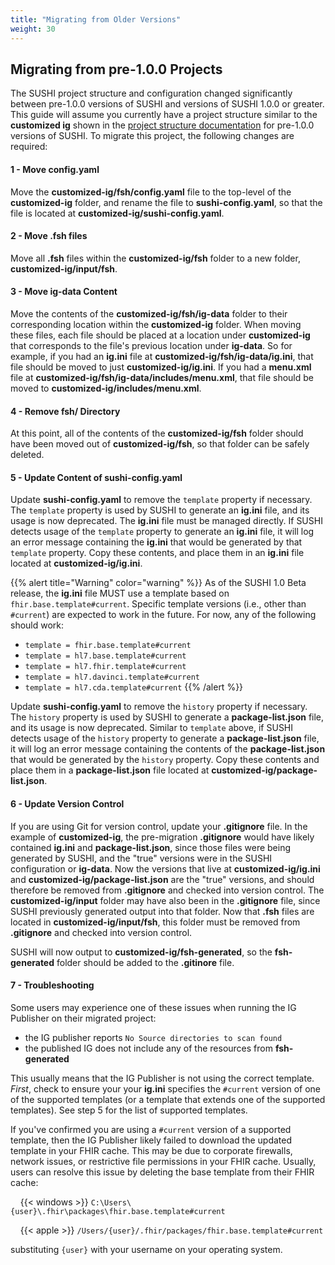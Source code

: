```yaml
---
title: "Migrating from Older Versions"
weight: 30
---
```


## Migrating from pre-1.0.0 Projects

The SUSHI project structure and configuration changed significantly between pre-1.0.0 versions of SUSHI and versions of SUSHI 1.0.0 or greater. This guide will assume you currently have a project structure similar to the **customized ig** shown in the [project structure documentation](/docs/sushi/project/#ig-projects) for pre-1.0.0 versions of SUSHI. To migrate this project, the following changes are required:

#### 1 - Move config.yaml
Move the **customized-ig/fsh/config.yaml** file to the top-level of the **customized-ig** folder, and rename the file to **sushi-config.yaml**, so that the file is located at **customized-ig/sushi-config.yaml**.
#### 2 - Move .fsh files
Move all **.fsh** files within the **customized-ig/fsh** folder to a new folder, **customized-ig/input/fsh**.
#### 3 - Move ig-data Content
Move the contents of the **customized-ig/fsh/ig-data** folder to their corresponding location within the **customized-ig** folder. When moving these files, each file should be placed at a location under **customized-ig** that corresponds to the file's previous location under **ig-data**. So for example, if you had an **ig.ini** file at **customized-ig/fsh/ig-data/ig.ini**, that file should be moved to just **customized-ig/ig.ini**. If you had a **menu.xml** file at **customized-ig/fsh/ig-data/includes/menu.xml**, that file should be moved to **customized-ig/includes/menu.xml**.
#### 4 - Remove fsh/ Directory
At this point, all of the contents of the **customized-ig/fsh** folder should have been moved out of **customized-ig/fsh**, so that folder can be safely deleted.
#### 5 - Update Content of sushi-config.yaml
Update **sushi-config.yaml** to remove the `template` property if necessary. The `template` property is used by SUSHI to generate an **ig.ini** file, and its usage is now deprecated. The **ig.ini** file must be managed directly. If SUSHI detects usage of the `template` property to generate an **ig.ini** file, it will log an error message containing the **ig.ini** that would be generated by that `template` property. Copy these contents, and place them in an **ig.ini** file located at **customized-ig/ig.ini**.

{{% alert title="Warning" color="warning" %}}
As of the SUSHI 1.0 Beta release, the **ig.ini** file MUST use a template based on `fhir.base.template#current`. Specific template versions (i.e., other than `#current`) are expected to work in the future.  For now, any of the following should work:
  * `template = fhir.base.template#current`
  * `template = hl7.base.template#current`
  * `template = hl7.fhir.template#current`
  * `template = hl7.davinci.template#current`
  * `template = hl7.cda.template#current`
{{% /alert %}}

Update **sushi-config.yaml** to remove the `history` property if necessary. The `history` property is used by SUSHI to generate a **package-list.json** file, and its usage is now deprecated. Similar to `template` above, if SUSHI detects usage of the `history` property to generate a **package-list.json** file, it will log an error message containing the contents of the **package-list.json** that would be generated by the `history` property. Copy these contents and place them in a **package-list.json** file located at **customized-ig/package-list.json**.

#### 6 - Update Version Control
If you are using Git for version control, update your **.gitignore** file. In the example of **customized-ig**, the pre-migration **.gitignore** would have likely contained **ig.ini** and **package-list.json**, since those files were being generated by SUSHI, and the "true" versions were in the SUSHI configuration or **ig-data**. Now the versions that live at **customized-ig/ig.ini** and **customized-ig/package-list.json** are the "true" versions, and should therefore be removed from **.gitignore** and checked into version control. The **customized-ig/input** folder may have also been in the **.gitignore** file, since SUSHI previously generated output into that folder. Now that **.fsh** files are located in **customized-ig/input/fsh**, this folder must be removed from **.gitignore** and checked into version control.

SUSHI will now output to **customized-ig/fsh-generated**, so the **fsh-generated** folder should be added to the **.gitinore** file.

#### 7 - Troubleshooting

Some users may experience one of these issues when running the IG Publisher on their migrated project:
* the IG publisher reports `No Source directories to scan found`
* the published IG does not include any of the resources from **fsh-generated**

This usually means that the IG Publisher is not using the correct template.  _First_, check to ensure your your **ig.ini** specifies the `#current` version of one of the supported templates (or a template that extends one of the supported templates).  See step 5 for the list of supported templates.

If you've confirmed you are using a `#current` version of a supported template, then the IG Publisher likely failed to download the updated template in your FHIR cache.  This may be due to corporate firewalls, network issues, or restrictive file permissions in your FHIR cache.  Usually, users can resolve this issue by deleting the base template from their FHIR cache:

&nbsp;&nbsp;&nbsp;&nbsp;{{< windows >}} `C:\Users\{user}\.fhir\packages\fhir.base.template#current`

&nbsp;&nbsp;&nbsp;&nbsp;{{< apple >}} `/Users/{user}/.fhir/packages/fhir.base.template#current`

substituting `{user}` with your username on your operating system.